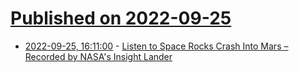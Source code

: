 # [Published on 2022-09-25](index.md)

* [2022-09-25, 16:11:00](https://soylentnews.org/article.pl?sid=22/09/24/2111251&from=rss) - [Listen to Space Rocks Crash Into Mars – Recorded by NASA's Insight Lander](https://soylentnews.org/article.pl?sid=22/09/24/2111251&from=rss)
